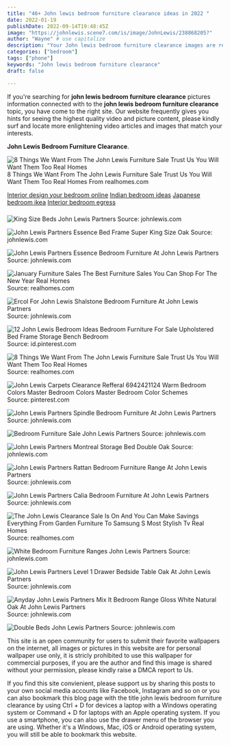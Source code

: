 ```yaml
---
title: "46+ John lewis bedroom furniture clearance ideas in 2022 "
date: 2022-01-19
publishDate: 2022-09-14T19:48:45Z
image: "https://johnlewis.scene7.com/is/image/JohnLewis/238868205?"
author: "Wayne" # use capitalize
description: "Your John lewis bedroom furniture clearance images are ready in this website. John lewis bedroom furniture clearance are a topic that is being searched for and liked by netizens today. You can Find and Download the John lewis bedroom furniture clearance files here. Get all free photos and vectors."
categories: ["bedroom"]
tags: ["phone"]
keywords: "John lewis bedroom furniture clearance"
draft: false

---
```


If you're searching for **john lewis bedroom furniture clearance** pictures information connected with to the **john lewis bedroom furniture clearance** topic, you have come to the right  site.  Our website frequently  gives you  hints  for seeing  the highest  quality video and picture  content, please kindly surf and locate more enlightening video articles and images  that match your interests.

**John Lewis Bedroom Furniture Clearance**. 

![8 Things We Want From The John Lewis Furniture Sale Trust Us You Will Want Them Too Real Homes](https://cdn.mos.cms.futurecdn.net/hg5nBKXyH9FbzyFwRdvWSb-768-80.jpg "8 Things We Want From The John Lewis Furniture Sale Trust Us You Will Want Them Too Real Homes")
8 Things We Want From The John Lewis Furniture Sale Trust Us You Will Want Them Too Real Homes From realhomes.com

[Interior design your bedroom online](/interior-design-your-bedroom-online/)
[Indian bedroom ideas](/indian-bedroom-ideas/)
[Japanese bedroom ikea](/japanese-bedroom-ikea/)
[Interior bedroom egress](/interior-bedroom-egress/)



### 

 


![King Size Beds John Lewis Partners](https://johnlewis.scene7.com/is/image/JohnLewis/beds_desktop_121219 "King Size Beds John Lewis Partners")
Source: johnlewis.com

 

![John Lewis Partners Essence Bed Frame Super King Size Oak](https://johnlewis.scene7.com/is/image/JohnLewis/238868218alt3?$rsp-pdp-port-320$ "John Lewis Partners Essence Bed Frame Super King Size Oak")
Source: johnlewis.com

 

![John Lewis Partners Essence Bedroom Furniture At John Lewis Partners](https://johnlewis.scene7.com/is/image/JohnLewis/BBF2013_Essence_?wid=1680&amp;hei=650&amp;cropN=0%2C0.4%2C1%2C0.35&amp;fit=crop%2C1&amp;op_brightness=-10&amp;qlt=60 "John Lewis Partners Essence Bedroom Furniture At John Lewis Partners")
Source: johnlewis.com

 

![January Furniture Sales The Best Furniture Sales You Can Shop For The New Year Real Homes](https://cdn.mos.cms.futurecdn.net/xjqvpBP79KYjvbUDVNow7-768-80.jpg "January Furniture Sales The Best Furniture Sales You Can Shop For The New Year Real Homes")
Source: realhomes.com

 

![Ercol For John Lewis Shalstone Bedroom Furniture At John Lewis Partners](https://johnlewis.scene7.com/is/image/JohnLewis/SCANDI_05_DPS_026_070317?wid=1680&amp;hei=650&amp;cropN=0%2C0.4%2C1%2C0.35&amp;fit=crop%2C1&amp;op_brightness=-10&amp;qlt=60 "Ercol For John Lewis Shalstone Bedroom Furniture At John Lewis Partners")
Source: johnlewis.com

 

![12 John Lewis Bedroom Ideas Bedroom Furniture For Sale Upholstered Bed Frame Storage Bench Bedroom](https://i.pinimg.com/originals/2e/0c/5a/2e0c5a1ce32c085d76d63addc5bcb6f2.jpg "12 John Lewis Bedroom Ideas Bedroom Furniture For Sale Upholstered Bed Frame Storage Bench Bedroom")
Source: id.pinterest.com

 

![8 Things We Want From The John Lewis Furniture Sale Trust Us You Will Want Them Too Real Homes](https://cdn.mos.cms.futurecdn.net/hg5nBKXyH9FbzyFwRdvWSb-768-80.jpg "8 Things We Want From The John Lewis Furniture Sale Trust Us You Will Want Them Too Real Homes")
Source: realhomes.com

 

![John Lewis Carpets Clearance Refferal 6942421124 Warm Bedroom Colors Master Bedroom Colors Master Bedroom Color Schemes](https://i.pinimg.com/564x/24/09/5b/24095b3b4dc9b23166bcb84119bceeb1.jpg "John Lewis Carpets Clearance Refferal 6942421124 Warm Bedroom Colors Master Bedroom Colors Master Bedroom Color Schemes")
Source: pinterest.com

 

![John Lewis Partners Spindle Bedroom Furniture At John Lewis Partners](https://johnlewis.scene7.com/is/image/JohnLewis/AW20_LS_BBF_SPINDLE_ALT10?wid=1680&amp;hei=650&amp;cropN=0%2C0.4%2C1%2C0.35&amp;fit=crop%2C1&amp;op_brightness=-10&amp;qlt=60 "John Lewis Partners Spindle Bedroom Furniture At John Lewis Partners")
Source: johnlewis.com

 

![Bedroom Furniture Sale John Lewis Partners](https://johnlewis.scene7.com/is/image/JohnLewis/238212008?wid=117&amp;hei=156 "Bedroom Furniture Sale John Lewis Partners")
Source: johnlewis.com

 

![John Lewis Partners Montreal Storage Bed Double Oak](https://johnlewis.scene7.com/is/image/JohnLewis/SS15_MONTANA_SCANDIalt12?$rsp-pdp-port-320$ "John Lewis Partners Montreal Storage Bed Double Oak")
Source: johnlewis.com

 

![John Lewis Partners Rattan Bedroom Furniture Range At John Lewis Partners](https://johnlewis.scene7.com/is/image/JohnLewis/238868390alt8?wid=1680&amp;hei=650&amp;cropN=0%2C0.4%2C1%2C0.35&amp;fit=crop%2C1&amp;op_brightness=-10&amp;qlt=60 "John Lewis Partners Rattan Bedroom Furniture Range At John Lewis Partners")
Source: johnlewis.com

 

![John Lewis Partners Calia Bedroom Furniture At John Lewis Partners](https://johnlewis.scene7.com/is/image/JohnLewis/SS19_BBF_CALIA_OAKalt10?wid=1680&amp;hei=650&amp;cropN=0%2C0.4%2C1%2C0.35&amp;fit=crop%2C1&amp;op_brightness=-10&amp;qlt=60 "John Lewis Partners Calia Bedroom Furniture At John Lewis Partners")
Source: johnlewis.com

 

![The John Lewis Clearance Sale Is On And You Can Make Savings Everything From Garden Furniture To Samsung S Most Stylish Tv Real Homes](https://cdn.mos.cms.futurecdn.net/TDumQmfrP2YdKy8FP8TcoX.jpg "The John Lewis Clearance Sale Is On And You Can Make Savings Everything From Garden Furniture To Samsung S Most Stylish Tv Real Homes")
Source: realhomes.com

 

![White Bedroom Furniture Ranges John Lewis Partners](https://johnlewis.scene7.com/is/image/JohnLewis/SS19_BBF_ALBANY_WHITEalt10? "White Bedroom Furniture Ranges John Lewis Partners")
Source: johnlewis.com

 

![John Lewis Partners Level 1 Drawer Bedside Table Oak At John Lewis Partners](https://johnlewis.scene7.com/is/image/JohnLewis/AW20_LS_BBF_LEVEL_ALT10?$rsp-pdp-port-320$ "John Lewis Partners Level 1 Drawer Bedside Table Oak At John Lewis Partners")
Source: johnlewis.com

 

![Anyday John Lewis Partners Mix It Bedroom Range Gloss White Natural Oak At John Lewis Partners](https://johnlewis.scene7.com/is/image/JohnLewis/00089007352?wid=1680&amp;hei=650&amp;cropN=0%2C0.4%2C1%2C0.35&amp;fit=crop%2C1&amp;op_brightness=-10&amp;qlt=60 "Anyday John Lewis Partners Mix It Bedroom Range Gloss White Natural Oak At John Lewis Partners")
Source: johnlewis.com

 

![Double Beds John Lewis Partners](https://johnlewis.scene7.com/is/image/JohnLewis/238868205? "Double Beds John Lewis Partners")
Source: johnlewis.com

 

This site is an open community for users to submit their favorite wallpapers on the internet, all images or pictures in this website are for personal wallpaper use only, it is stricly prohibited to use this wallpaper for commercial purposes, if you are the author and find this image is shared without your permission, please kindly raise a DMCA report to Us.

If you find this site convienient, please support us by sharing this posts to your own social media accounts like Facebook, Instagram and so on or you can also bookmark this blog page with the title john lewis bedroom furniture clearance by using Ctrl + D for devices a laptop with a Windows operating system or Command + D for laptops with an Apple operating system. If you use a smartphone, you can also use the drawer menu of the browser you are using. Whether it's a Windows, Mac, iOS or Android operating system, you will still be able to bookmark this website.
